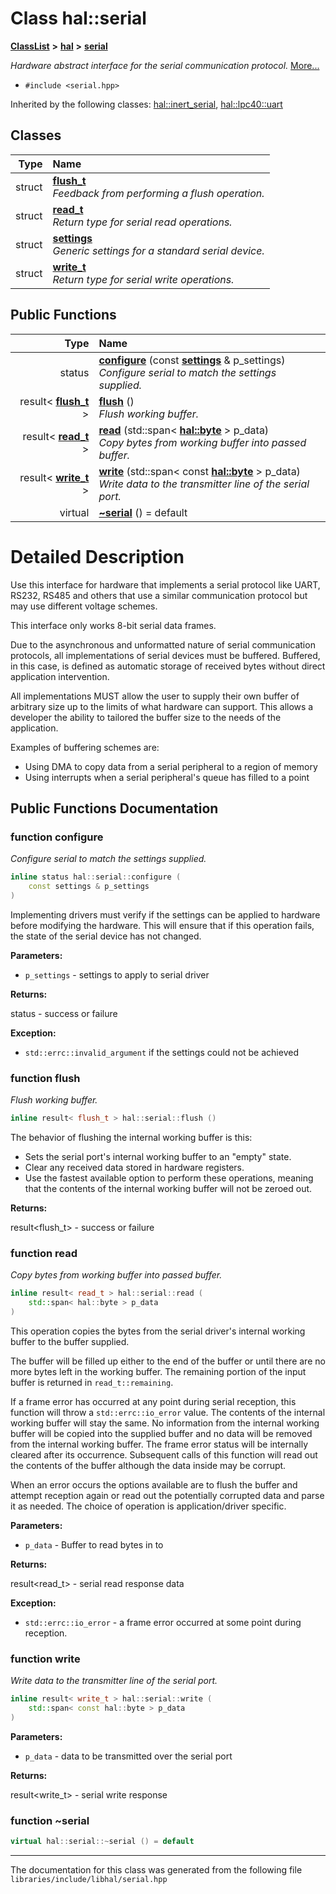 

# Class hal::serial



[**ClassList**](annotated.md) **>** [**hal**](namespacehal.md) **>** [**serial**](classhal_1_1serial.md)



_Hardware abstract interface for the serial communication protocol._ [More...](#detailed-description)

* `#include <serial.hpp>`





Inherited by the following classes: [hal::inert\_serial](classhal_1_1inert__serial.md),  [hal::lpc40::uart](classhal_1_1lpc40_1_1uart.md)










## Classes

| Type | Name |
| ---: | :--- |
| struct | [**flush\_t**](structhal_1_1serial_1_1flush__t.md) <br>_Feedback from performing a flush operation._  |
| struct | [**read\_t**](structhal_1_1serial_1_1read__t.md) <br>_Return type for serial read operations._  |
| struct | [**settings**](structhal_1_1serial_1_1settings.md) <br>_Generic settings for a standard serial device._  |
| struct | [**write\_t**](structhal_1_1serial_1_1write__t.md) <br>_Return type for serial write operations._  |






















## Public Functions

| Type | Name |
| ---: | :--- |
|  status | [**configure**](#function-configure) (const [**settings**](structhal_1_1serial_1_1settings.md) & p\_settings) <br>_Configure serial to match the settings supplied._  |
|  result&lt; [**flush\_t**](structhal_1_1serial_1_1flush__t.md) &gt; | [**flush**](#function-flush) () <br>_Flush working buffer._  |
|  result&lt; [**read\_t**](structhal_1_1serial_1_1read__t.md) &gt; | [**read**](#function-read) (std::span&lt; [**hal::byte**](namespacehal.md#typedef-byte) &gt; p\_data) <br>_Copy bytes from working buffer into passed buffer._  |
|  result&lt; [**write\_t**](structhal_1_1serial_1_1write__t.md) &gt; | [**write**](#function-write) (std::span&lt; const [**hal::byte**](namespacehal.md#typedef-byte) &gt; p\_data) <br>_Write data to the transmitter line of the serial port._  |
| virtual  | [**~serial**](#function-serial) () = default<br> |




























# Detailed Description


Use this interface for hardware that implements a serial protocol like UART, RS232, RS485 and others that use a similar communication protocol but may use different voltage schemes.


This interface only works 8-bit serial data frames.


Due to the asynchronous and unformatted nature of serial communication protocols, all implementations of serial devices must be buffered. Buffered, in this case, is defined as automatic storage of received bytes without direct application intervention.


All implementations MUST allow the user to supply their own buffer of arbitrary size up to the limits of what hardware can support. This allows a developer the ability to tailored the buffer size to the needs of the application.


Examples of buffering schemes are:



* Using DMA to copy data from a serial peripheral to a region of memory
* Using interrupts when a serial peripheral's queue has filled to a point 




    
## Public Functions Documentation




### function configure 

_Configure serial to match the settings supplied._ 
```C++
inline status hal::serial::configure (
    const settings & p_settings
) 
```



Implementing drivers must verify if the settings can be applied to hardware before modifying the hardware. This will ensure that if this operation fails, the state of the serial device has not changed.




**Parameters:**


* `p_settings` - settings to apply to serial driver 



**Returns:**

status - success or failure 




**Exception:**


* `std::errc::invalid_argument` if the settings could not be achieved 




        



### function flush 

_Flush working buffer._ 
```C++
inline result< flush_t > hal::serial::flush () 
```



The behavior of flushing the internal working buffer is this:



* Sets the serial port's internal working buffer to an "empty" state.
* Clear any received data stored in hardware registers.
* Use the fastest available option to perform these operations, meaning that the contents of the internal working buffer will not be zeroed out.






**Returns:**

result&lt;flush\_t&gt; - success or failure 





        



### function read 

_Copy bytes from working buffer into passed buffer._ 
```C++
inline result< read_t > hal::serial::read (
    std::span< hal::byte > p_data
) 
```



This operation copies the bytes from the serial driver's internal working buffer to the buffer supplied.


The buffer will be filled up either to the end of the buffer or until there are no more bytes left in the working buffer. The remaining portion of the input buffer is returned in `read_t::remaining`.


If a frame error has occurred at any point during serial reception, this function will throw a `std::errc::io_error` value. The contents of the internal working buffer will stay the same. No information from the internal working buffer will be copied into the supplied buffer and no data will be removed from the internal working buffer. The frame error status will be internally cleared after its occurrence. Subsequent calls of this function will read out the contents of the buffer although the data inside may be corrupt.


When an error occurs the options available are to flush the buffer and attempt reception again or read out the potentially corrupted data and parse it as needed. The choice of operation is application/driver specific.




**Parameters:**


* `p_data` - Buffer to read bytes in to 



**Returns:**

result&lt;read\_t&gt; - serial read response data 




**Exception:**


* `std::errc::io_error` - a frame error occurred at some point during reception. 




        



### function write 

_Write data to the transmitter line of the serial port._ 
```C++
inline result< write_t > hal::serial::write (
    std::span< const hal::byte > p_data
) 
```





**Parameters:**


* `p_data` - data to be transmitted over the serial port 



**Returns:**

result&lt;write\_t&gt; - serial write response 





        



### function ~serial 

```C++
virtual hal::serial::~serial () = default
```




------------------------------
The documentation for this class was generated from the following file `libraries/include/libhal/serial.hpp`

